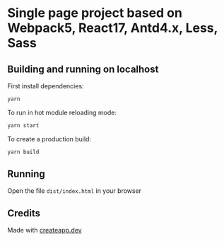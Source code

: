 # Single page project based on Webpack5, React17, Antd4.x, Less, Sass

## Building and running on localhost

First install dependencies:

```sh
yarn
```

To run in hot module reloading mode:

```sh
yarn start
```

To create a production build:

```sh
yarn build
```

## Running

Open the file `dist/index.html` in your browser

## Credits

Made with [createapp.dev](https://createapp.dev/)
